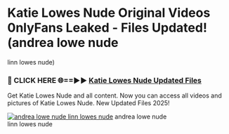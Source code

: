# Katie Lowes Nude Original Videos 0nlyFans Leaked - Files Updated! (andrea lowe nude<br>
linn lowes nude)

<h3>🔴 CLICK HERE 🌐==►► <a href="https://tinyurl.com/2p9ay9w9" rel="nofollow">Katie Lowes Nude Updated Files</a></h3>

Get Katie Lowes Nude and all content. Now you can access all videos and pictures of Katie Lowes Nude. New Updated Files 2025!

[![andrea lowe nude<br>
linn lowes nude](https://i.imgur.com/KQgVmj3.gif)](https://tinyurl.com/2p9ay9w9)
andrea lowe nude<br>
linn lowes nude